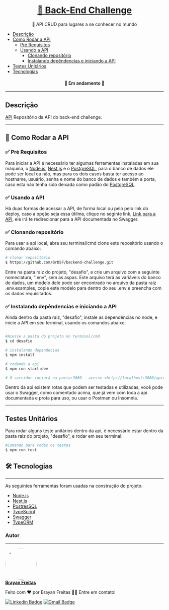 <h1 align="center">
    <a href="https://github.com/BrDSF/backend-challenge">🚀 Back-End Challenge</a>
</h1>
<p align="center">📆 API CRUD para lugares a se conhecer no mundo </p>

- [Descrição](#api)
- [Como Rodar a API](#api)
  - [Pré Requisitos](#pre-requisitos)
  - [Usando a API](#usando-api)
    - [Clonando repositório](#repositorio)
    - [Instalando depêndencias e iniciando a API](#dependências)
- [Testes Unitários](#testes)
- [Tecnologias](#tecnologias)

<h4 align="center"> 
	🚧 Em andamento  🚧
</h4>

---

## Descrição

[API](https://github.com/BrDSF/backend-challenge) Repositório da API do back-end challenge.

---

## 🏃 Como Rodar a API

### ✅ Pré Requisitos

Para iniciar a API é necessário ter algumas ferramentas instaladas em sua máquina, o [Node.js](https://nodejs.org/en/), [Nest.js](https://nestjs.com) e o [PostgreSQL](https://www.postgresql.org), para o banco de dados ele pode ser local ou não, mas para os dois casos basta ter acesso ao hostname, usuário, senha e nome do banco de dados e também a porta, caso esta não tenha sido deixada como padão do [PostgreSQL](https://www.postgresql.org).

### ✅ Usando a API

Há duas formas de acessar a API, de forma local ou pelo pelo link do deploy, caso a opção seja essa útilma, clique no seginte link, <a href="http://134.122.18.236:3000/api/"> Link para a API</a>, ele irá te redirecionar para a API documentada no Swagger.

### ✅ Clonando repositório

Para usar a api local, abra seu terminal/cmd clone este repositório usando o comando abaixo:

```bash
# clonar repositório
$ https://github.com/BrDSF/backend-challenge.git
```

Entre na pasta raiz do projeto, "desafio", e crie um arquivo com a seguinte nomeclatura, ".env", sem as aspas. Este arquivo terá as variáveis do banco de dados, um modelo dele pode ser encontrado no arquivo da pasta raiz .env.examples, copie este modelo para dentro do seu .env e preencha com os dados requisitados.

### ✅ Instalando depêndencias e iniciando a API

Ainda dentro da pasta raiz, "desafio", instale as dependências no node, e inicie a API em seu terminal, usando os comandos abaixo:

```bash

#Acesse a pasta do projeto no terminal/cmd
$ cd desafio

# instalando dependecias
$ npm install

# rodando a api
$ npm run start:dev

# O servidor inciará na porta:3000 - acesse <http://localhost:3000/api>, este caminho irá te redirecionar para o Swagger.
```

Dentro da api existem rotas que podem ser testadas e utilizadas, você pode usar o Swagger, como comentado acima, que já vem com toda a api documentada e prota para uso, ou usar o Postman ou Insomnia.

---

## Testes Unitários

Para rodar alguns teste unitários dentro da api, é necessário estar dentro da pasta raiz do projeto, "desafio", e rodar em seu terminal:

```bash
#Comando para rodas os testes
$ npm run test
```

## 🛠 Tecnologias

---

As seguintes ferramentas foram usadas na construção do projeto:

- [Node.js](https://nodejs.org)
- [Nest.js](https://nodejs.org)
- [PostresSQL](https://www.postgresql.or)
- [TypeScript](https://www.typescriptlang.org/)
- [Swagger](https://swagger.io)
- [TypeORM](https://typeorm.io/)

### Autor

---

<a href="https://github.com/BrDSF">
 <img style="border-radius: 50%;" src="https://avatars.githubusercontent.com/u/56849210?s=400&u=570b60dff5f67fed7fd5daef77b2e2f8e8c729c2&v=4" width="100px;" alt=""/>
 <br/>
 <b>Brayan Freitas</b></a>

Feito com ❤️ por Brayan Freitas 👋🏽 Entre em contato!

[![Linkedin Badge](https://img.shields.io/badge/-Brayan-blue?style=flat-square&logo=Linkedin&logoColor=white&link=https://www.linkedin.com/in//brayan-freitas-86a6721a7/)](https://www.linkedin.com/in/brayan-freitas-86a6721a7/)
[![Gmail Badge](https://img.shields.io/badge/-brayandeyvid17@gmail.com-c14438?style=flat-square&logo=Gmail&logoColor=white&link=mailto:brayandeyvid17@gmail.com)](mailto:brayandeyvid17@gmail.com)
